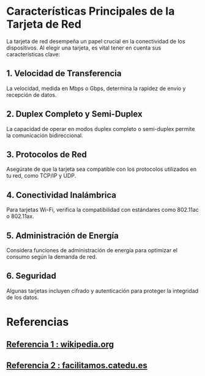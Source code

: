 # Características Principales de la Tarjeta de Red

La tarjeta de red desempeña un papel crucial en la conectividad de los dispositivos. Al elegir una tarjeta, es vital tener en cuenta sus características clave:

## 1. Velocidad de Transferencia

La velocidad, medida en Mbps o Gbps, determina la rapidez de envío y recepción de datos.

## 2. Duplex Completo y Semi-Duplex

La capacidad de operar en modos duplex completo o semi-duplex permite la comunicación bidireccional.

## 3. Protocolos de Red

Asegúrate de que la tarjeta sea compatible con los protocolos utilizados en tu red, como TCP/IP y UDP.

## 4. Conectividad Inalámbrica

Para tarjetas Wi-Fi, verifica la compatibilidad con estándares como 802.11ac o 802.11ax.

## 5. Administración de Energía

Considera funciones de administración de energía para optimizar el consumo según la demanda de red.

## 6. Seguridad

Algunas tarjetas incluyen cifrado y autenticación para proteger la integridad de los datos.



# Referencias
## [Referencia 1 : wikipedia.org](https://en.wikipedia.org/wiki/Occupational_hazard)
## [Referencia 2 : facilitamos.catedu.es](https://facilitamos.catedu.es/previo/fpinformatica/INFOR_U2_1_riesgo_laboral_y_medio_ambienteZIP/wiki_sobre_los_riesgos_laborables_y_las_medidas_preventivas.html)




